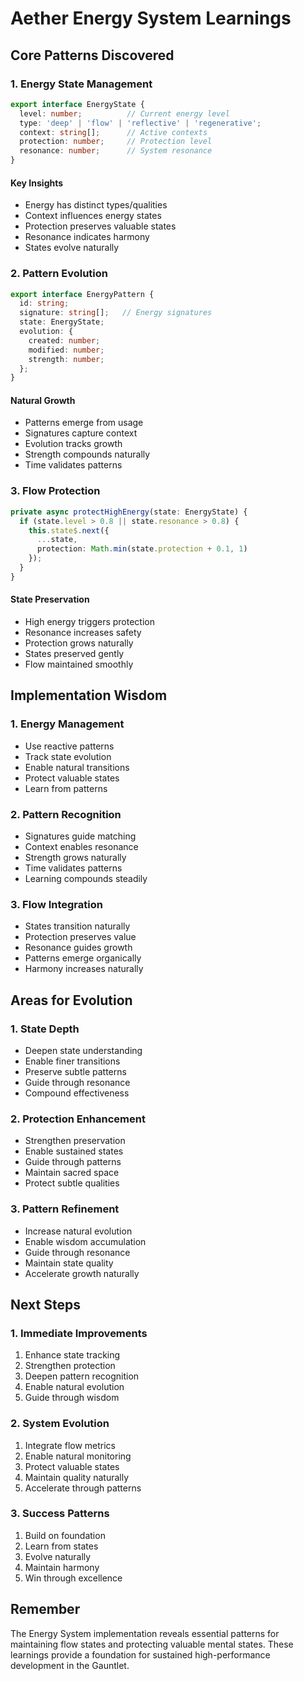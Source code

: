 # Aether Energy System Learnings

## Core Patterns Discovered

### 1. Energy State Management
```typescript
export interface EnergyState {
  level: number;          // Current energy level
  type: 'deep' | 'flow' | 'reflective' | 'regenerative';
  context: string[];      // Active contexts
  protection: number;     // Protection level
  resonance: number;      // System resonance
}
```

#### Key Insights
- Energy has distinct types/qualities
- Context influences energy states
- Protection preserves valuable states
- Resonance indicates harmony
- States evolve naturally

### 2. Pattern Evolution
```typescript
export interface EnergyPattern {
  id: string;
  signature: string[];   // Energy signatures
  state: EnergyState;
  evolution: {
    created: number;
    modified: number;
    strength: number;
  };
}
```

#### Natural Growth
- Patterns emerge from usage
- Signatures capture context
- Evolution tracks growth
- Strength compounds naturally
- Time validates patterns

### 3. Flow Protection
```typescript
private async protectHighEnergy(state: EnergyState) {
  if (state.level > 0.8 || state.resonance > 0.8) {
    this.state$.next({
      ...state,
      protection: Math.min(state.protection + 0.1, 1)
    });
  }
}
```

#### State Preservation
- High energy triggers protection
- Resonance increases safety
- Protection grows naturally
- States preserved gently
- Flow maintained smoothly

## Implementation Wisdom

### 1. Energy Management
- Use reactive patterns
- Track state evolution
- Enable natural transitions
- Protect valuable states
- Learn from patterns

### 2. Pattern Recognition
- Signatures guide matching
- Context enables resonance
- Strength grows naturally
- Time validates patterns
- Learning compounds steadily

### 3. Flow Integration
- States transition naturally
- Protection preserves value
- Resonance guides growth
- Patterns emerge organically
- Harmony increases naturally

## Areas for Evolution

### 1. State Depth
- Deepen state understanding
- Enable finer transitions
- Preserve subtle patterns
- Guide through resonance
- Compound effectiveness

### 2. Protection Enhancement
- Strengthen preservation
- Enable sustained states
- Guide through patterns
- Maintain sacred space
- Protect subtle qualities

### 3. Pattern Refinement
- Increase natural evolution
- Enable wisdom accumulation
- Guide through resonance
- Maintain state quality
- Accelerate growth naturally

## Next Steps

### 1. Immediate Improvements
1. Enhance state tracking
2. Strengthen protection
3. Deepen pattern recognition
4. Enable natural evolution
5. Guide through wisdom

### 2. System Evolution
1. Integrate flow metrics
2. Enable natural monitoring
3. Protect valuable states
4. Maintain quality naturally
5. Accelerate through patterns

### 3. Success Patterns
1. Build on foundation
2. Learn from states
3. Evolve naturally
4. Maintain harmony
5. Win through excellence

## Remember

The Energy System implementation reveals essential patterns for maintaining flow states and protecting valuable mental states. These learnings provide a foundation for sustained high-performance development in the Gauntlet. 